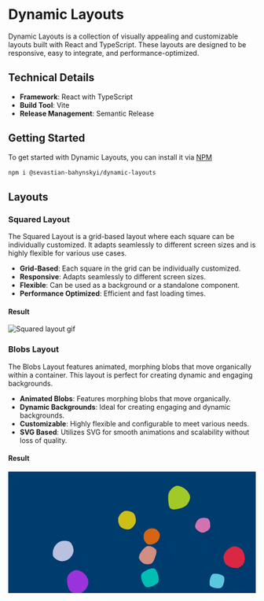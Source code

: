 # Dynamic Layouts

Dynamic Layouts is a collection of visually appealing and customizable layouts built with React and TypeScript. These layouts are designed to be responsive, easy to integrate, and performance-optimized.

## Technical Details

- **Framework**: React with TypeScript
- **Build Tool**: Vite
- **Release Management**: Semantic Release

## Getting Started

To get started with Dynamic Layouts, you can install it via [NPM](https://www.npmjs.com/package/@sevastian-bahynskyi/dynamic-layouts)

```sh
npm i @sevastian-bahynskyi/dynamic-layouts
```

## Layouts

### Squared Layout

The Squared Layout is a grid-based layout where each square can be individually customized. It adapts seamlessly to different screen sizes and is highly flexible for various use cases.

- **Grid-Based**: Each square in the grid can be individually customized.
- **Responsive**: Adapts seamlessly to different screen sizes.
- **Flexible**: Can be used as a background or a standalone component.
- **Performance Optimized**: Efficient and fast loading times.

#### Result

![Squared layout gif](public/squared-layout.gif)

### Blobs Layout

The Blobs Layout features animated, morphing blobs that move organically within a container. This layout is perfect for creating dynamic and engaging backgrounds.

- **Animated Blobs**: Features morphing blobs that move organically.
- **Dynamic Backgrounds**: Ideal for creating engaging and dynamic backgrounds.
- **Customizable**: Highly flexible and configurable to meet various needs.
- **SVG Based**: Utilizes SVG for smooth animations and scalability without loss of quality.

#### Result

![Blobs layout gif](public/blob-layout.gif)
